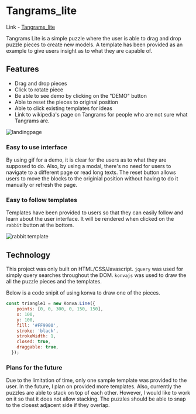 # Tangrams_lite

Link - [Tangrams_lite](https://gwlee1991.github.io/tangrams_lite/)


Tangrams Lite is a simple puzzle where the user is able to drag and drop puzzle pieces to create new models. A template has been provided as an example to give users insight as to what they are capable of.

## Features

* Drag and drop pieces
* Click to rotate piece
* Be able to see demo by clicking on the "DEMO" button
* Able to reset the pieces to original position
* Able to click existing templates for ideas
* Link to wikipedia's page on Tangrams for people who are not sure what Tangrams are.


![landingpage](http://res.cloudinary.com/dbtdkqyeo/image/upload/v1501867690/Screen_Shot_2017-08-04_at_10.27.54_jeuglq.png)

### Easy to use interface
By using gif for a demo, it is clear for the users as to what they are supposed to do. Also, by using a modal, there's no need for users to navigate to a different page or read long texts.
The reset button allows users to move the blocks to the originial position without having to do it manually or refresh the page.

### Easy to follow templates

Templates have been provided to users so that they can easily follow and learn about the user interface. It will be rendered when clicked on the `rabbit` button at the bottom.

![rabbit template](http://res.cloudinary.com/dbtdkqyeo/image/upload/v1501872174/Screen_Shot_2017-08-04_at_11.42.38_fdzfpw.png)


## Technology

This project was only built on HTML/CSS/Javascript.
`jquery` was used for simply query searches throughout the DOM. `konvajs` was used to draw the all the puzzle pieces and the templates.

Below is a code snipit of using konva to draw one of the pieces.

```javascript
const triangle1 = new Konva.Line({
    points: [0, 0, 300, 0, 150, 150],
    x: 100,
    y: 100,
    fill: '#FF9900',
    stroke: 'black',
    strokeWidth: 1,
    closed: true,
    draggable: true,
  });
```

### Plans for the future
Due to the limitation of time, only one sample template was provided to the user. In the future, I plan on provided more templates. Also, currently the puzzles are able to stack on top of each other. However, I would like to work on it so that it does not allow stacking. The puzzles should be able to snap to the closest adjacent side if they overlap.